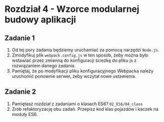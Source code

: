 # Rozdział 4 - Wzorce modularnej budowy aplikacji

## Zadanie 1

1. Od tej pory zadania będziemy uruchamiać za pomocą narzędzi `Node.js`.
2. Zmodyfikuj plik `webpack.config.js` w ten sposób, żeby można było wstawiać przez zmienną do konfiguracji ścieżkę do pliku js z rozwiązaniem danego zadania.
3. Pamiętaj, że po modyfikacji pliku konfiguracyjnego Webpacka należy uruchomić ponownie serwer, żeby wczytał nowe ustawienia.

## Zadanie 2

1. Pamiętasz rozdział z zadaniami o klasach ES6? `02_ES6/04_class`
2. Zrób refaktoryzację obu zadań. Przepisz kod klas pojazdów i kaczek na moduły ES6.
